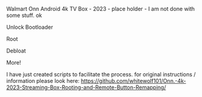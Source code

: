 Walmart Onn Android 4k TV Box - 2023 - place holder - I am not done with some stuff. ok

Unlock Bootloader

Root

Debloat

More!

I have just created scripts to facilitate the process. for original instructions / information please look 
here: https://github.com/whitewolf101/Onn.-4k-2023-Streaming-Box-Rooting-and-Remote-Button-Remapping/
